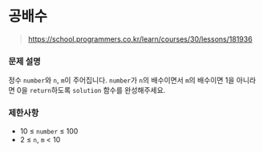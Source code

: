 # 공배수

> https://school.programmers.co.kr/learn/courses/30/lessons/181936

### 문제 설명

정수 `number`와 `n`, `m`이 주어집니다. `number`가 `n`의 배수이면서 `m`의 배수이면 1을 아니라면 0을 `return`하도록 `solution` 함수를 완성해주세요.

### 제한사항

- 10 ≤ `number` ≤ 100
- 2 ≤ `n`, `m` < 10
